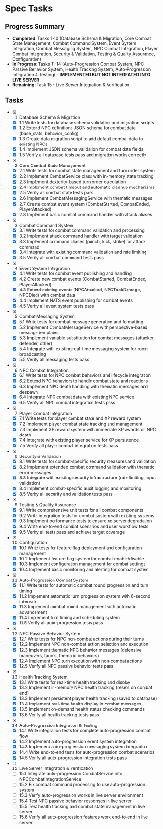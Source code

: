 # Spec Tasks

## Progress Summary

- **Completed**: Tasks 1-10 (Database Schema & Migration, Core Combat State Management, Combat Command System, Event System Integration, Combat Messaging System, NPC Combat Integration, Player Combat Integration, Security & Validation, Testing & Quality Assurance, Configuration)
- **In Progress**: Tasks 11-14 (Auto-Progression Combat System, NPC Passive Behavior System, Health Tracking System, Auto-Progression Integration & Testing) - **IMPLEMENTED BUT NOT INTEGRATED INTO LIVE SERVER**
- **Remaining**: Task 15 - Live Server Integration & Verification

## Tasks

- [x] 1. Database Schema & Migration
  - [x] 1.1 Write tests for database schema validation and migration scripts
  - [x] 1.2 Extend NPC definitions JSON schema for combat data (base_stats, behavior_config)
  - [x] 1.3 Create data migration script to add default combat data to existing NPCs
  - [x] 1.4 Implement JSON schema validation for combat data fields
  - [x] 1.5 Verify all database tests pass and migration works correctly

- [x] 2. Core Combat State Management
  - [x] 2.1 Write tests for combat state management and turn order system
  - [x] 2.2 Implement CombatService class with in-memory state tracking
  - [x] 2.3 Implement dexterity-based turn order calculation
  - [x] 2.4 Implement combat timeout and automatic cleanup mechanisms
  - [x] 2.5 Verify all combat state tests pass
  - [x] 2.6 Implement CombatMessagingService with thematic messages
  - [x] 2.7 Create combat event system (CombatStarted, CombatEnded, PlayerAttacked)
  - [x] 2.8 Implement basic combat command handler with attack aliases

- [x] 3. Combat Command System
  - [x] 3.1 Write tests for combat command validation and processing
  - [x] 3.2 Implement attack command handler with target validation
  - [x] 3.3 Implement command aliases (punch, kick, strike) for attack command
  - [x] 3.4 Integrate with existing command validation and rate limiting
  - [x] 3.5 Verify all combat command tests pass

- [x] 4. Event System Integration
  - [x] 4.1 Write tests for combat event publishing and handling
  - [x] 4.2 Create new combat events (CombatStarted, CombatEnded, PlayerAttacked)
  - [x] 4.3 Extend existing events (NPCAttacked, NPCTookDamage, NPCDied) with combat data
  - [x] 4.4 Implement NATS event publishing for combat events
  - [x] 4.5 Verify all event system tests pass

- [x] 5. Combat Messaging System
  - [x] 5.1 Write tests for combat message generation and formatting
  - [x] 5.2 Implement CombatMessageService with perspective-based message templates
  - [x] 5.3 Implement variable substitution for combat messages (attacker, defender, other)
  - [x] 5.4 Integrate with existing real-time messaging system for room broadcasting
  - [x] 5.5 Verify all messaging tests pass

- [x] 6. NPC Combat Integration
  - [x] 6.1 Write tests for NPC combat behaviors and lifecycle integration
  - [x] 6.2 Extend NPC behaviors to handle combat state and reactions
  - [x] 6.3 Implement NPC death handling with thematic messages and despawn
  - [x] 6.4 Integrate NPC combat data with existing NPC service
  - [x] 6.5 Verify all NPC combat integration tests pass

- [x] 7. Player Combat Integration
  - [x] 7.1 Write tests for player combat state and XP reward system
  - [x] 7.2 Implement player combat state tracking and management
  - [x] 7.3 Implement XP reward system with immediate XP awards on NPC death
  - [x] 7.4 Integrate with existing player service for XP persistence
  - [x] 7.5 Verify all player combat integration tests pass

- [x] 8. Security & Validation
  - [x] 8.1 Write tests for combat-specific security measures and validation
  - [x] 8.2 Implement extended combat command validation with thematic error messages
  - [x] 8.3 Integrate with existing security infrastructure (rate limiting, input validation)
  - [x] 8.4 Implement combat-specific audit logging and monitoring
  - [x] 8.5 Verify all security and validation tests pass

- [x] 9. Testing & Quality Assurance
  - [x] 9.1 Write comprehensive unit tests for all combat components
  - [x] 9.2 Write integration tests for combat system with existing systems
  - [x] 9.3 Implement performance tests to ensure no server degradation
  - [x] 9.4 Write end-to-end combat scenarios and user workflow tests
  - [x] 9.5 Verify all tests pass and achieve target coverage

- [x] 10. Configuration
  - [x] 10.1 Write tests for feature flag deployment and configuration management
  - [x] 10.2 Implement feature flag system for combat enable/disable
  - [x] 10.3 Implement configuration management for combat settings
  - [x] 10.4 Implement basic monitoring and alerting for combat system

- [x] 11. Auto-Progression Combat System
  - [x] 11.1 Write tests for automatic combat round progression and turn timing
  - [x] 11.2 Implement automatic turn progression system with 6-second intervals
  - [x] 11.3 Implement combat round management with automatic advancement
  - [x] 11.4 Implement turn timing and scheduling system
  - [x] 11.5 Verify all auto-progression tests pass

- [x] 12. NPC Passive Behavior System
  - [x] 12.1 Write tests for NPC non-combat actions during their turns
  - [x] 12.2 Implement NPC non-combat action selection and execution
  - [x] 12.3 Implement thematic NPC behavior messages (defensive maneuvers, taunts, thematic behaviors)
  - [x] 12.4 Implement NPC turn execution with non-combat actions
  - [x] 12.5 Verify all NPC passive behavior tests pass

- [x] 13. Health Tracking System
  - [x] 13.1 Write tests for real-time health tracking and display
  - [x] 13.2 Implement in-memory NPC health tracking (resets on combat end)
  - [x] 13.3 Implement persistent player health tracking (saved to database)
  - [x] 13.4 Implement real-time health display in combat messages
  - [x] 13.5 Implement on-demand health status checking commands
  - [x] 13.6 Verify all health tracking tests pass

- [x] 14. Auto-Progression Integration & Testing
  - [x] 14.1 Write integration tests for complete auto-progression combat flow
  - [x] 14.2 Implement auto-progression event system integration
  - [x] 14.3 Implement auto-progression messaging system integration
  - [x] 14.4 Write end-to-end tests for auto-progression combat scenarios
  - [x] 14.5 Verify all auto-progression integration tests pass

- [ ] 15. Live Server Integration & Verification
  - [ ] 15.1 Integrate auto-progression CombatService into NPCCombatIntegrationService
  - [ ] 15.2 Fix combat command processing to use auto-progression system
  - [ ] 15.3 Verify auto-progression works in live server environment
  - [ ] 15.4 Test NPC passive behavior responses in live server
  - [ ] 15.5 Test health tracking and combat state management in live server
  - [ ] 15.6 Verify all auto-progression features work end-to-end in live server
